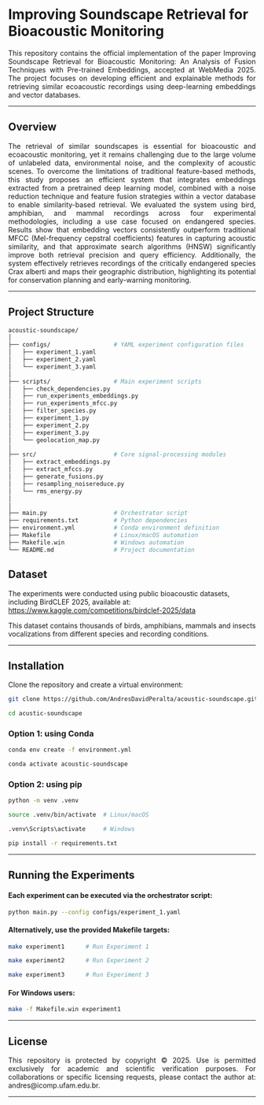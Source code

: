 # Improving Soundscape Retrieval for Bioacoustic Monitoring

<p align="justify">
This repository contains the official implementation of the paper Improving Soundscape Retrieval for Bioacoustic Monitoring: An  Analysis of Fusion Techniques with Pre-trained Embeddings, accepted at WebMedia 2025. The project focuses on developing efficient and explainable methods for retrieving similar ecoacoustic recordings using deep-learning embeddings and vector databases.
</p>

---

##  Overview

<p align="justify">
The retrieval of similar soundscapes is essential for bioacoustic and ecoacoustic monitoring, yet it remains challenging due to the large volume of unlabeled data, environmental noise, and the complexity of acoustic scenes.  To overcome the limitations of traditional feature-based methods, this study  proposes an efficient system that integrates embeddings extracted from a pretrained deep learning model, combined with a noise reduction technique and feature fusion strategies within a vector database to enable similarity-based retrieval.  We evaluated the system using bird, amphibian, and mammal recordings across four experimental methodologies, including a use case focused on endangered species. Results show that embedding vectors consistently outperform traditional MFCC (Mel-frequency cepstral coefficients) features in capturing acoustic similarity, and that approximate search algorithms (HNSW) significantly improve both retrieval precision and query efficiency. Additionally, the system effectively retrieves recordings of the critically endangered species Crax alberti and maps their geographic distribution, highlighting its potential for conservation planning and early-warning monitoring.
</p>

---

##  Project Structure

```bash
acoustic-soundscape/
│
├── configs/                  # YAML experiment configuration files
│   ├── experiment_1.yaml
│   ├── experiment_2.yaml
│   └── experiment_3.yaml
│
├── scripts/                  # Main experiment scripts
│   ├── check_dependencies.py
│   ├── run_experiments_embeddings.py
│   ├── run_experiments_mfcc.py
│   ├── filter_species.py
│   ├── experiment_1.py
│   ├── experiment_2.py
│   ├── experiment_3.py
│   └── geolocation_map.py
│
├── src/                      # Core signal-processing modules
│   ├── extract_embeddings.py
│   ├── extract_mfccs.py
│   ├── generate_fusions.py
│   ├── resampling_noisereduce.py
│   └── rms_energy.py
│
│
├── main.py                   # Orchestrator script 
├── requirements.txt          # Python dependencies
├── environment.yml           # Conda environment definition
├── Makefile                  # Linux/macOS automation
├── Makefile.win              # Windows automation
└── README.md                 # Project documentation
```

## Dataset

The experiments were conducted using public bioacoustic datasets, including BirdCLEF 2025, available at: https://www.kaggle.com/competitions/birdclef-2025/data 
<p align="justify"> This dataset contains thousands of birds, amphibians, mammals and insects vocalizations from different species and recording conditions. </p>

---


## Installation

Clone the repository and create a virtual environment: 
```bash
git clone https://github.com/AndresDavidPeralta/acoustic-soundscape.git
```
```bash
cd acustic-soundscape
```

### Option 1: using Conda

```bash
conda env create -f environment.yml
```
```bash
conda activate acoustic-soundscape
```

### Option 2: using pip

```bash
python -m venv .venv
```
```bash
source .venv/bin/activate  # Linux/macOS
```
```bash
.venv\Scripts\activate     # Windows
```
```bash
pip install -r requirements.txt
```
---

## Running the Experiments

#### Each experiment can be executed via the orchestrator script: 

```bash
python main.py --config configs/experiment_1.yaml
```

#### Alternatively, use the provided Makefile targets:


```bash
make experiment1      # Run Experiment 1
```
```bash
make experiment2      # Run Experiment 2
```
```bash
make experiment3      # Run Experiment 3
```
 
#### For Windows users:

```bash
make -f Makefile.win experiment1
```
--- 


## License

<p align="justify"> This repository is protected by copyright © 2025. Use is permitted exclusively for academic and scientific verification purposes. For collaborations or specific licensing requests, please contact the author at: andres@icomp.ufam.edu.br. </p>

---




